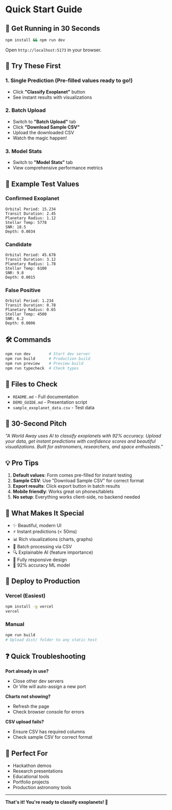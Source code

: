 # Quick Start Guide

## 🚀 Get Running in 30 Seconds

```bash
npm install && npm run dev
```

Open `http://localhost:5173` in your browser.

## 🎯 Try These First

### 1. Single Prediction (Pre-filled values ready to go!)
- Click **"Classify Exoplanet"** button
- See instant results with visualizations

### 2. Batch Upload
- Switch to **"Batch Upload"** tab
- Click **"Download Sample CSV"**
- Upload the downloaded CSV
- Watch the magic happen!

### 3. Model Stats
- Switch to **"Model Stats"** tab
- View comprehensive performance metrics

## 📝 Example Test Values

### Confirmed Exoplanet
```
Orbital Period: 15.234
Transit Duration: 2.45
Planetary Radius: 1.12
Stellar Temp: 5778
SNR: 18.5
Depth: 0.0034
```

### Candidate
```
Orbital Period: 45.678
Transit Duration: 3.12
Planetary Radius: 1.78
Stellar Temp: 6100
SNR: 9.8
Depth: 0.0015
```

### False Positive
```
Orbital Period: 1.234
Transit Duration: 0.78
Planetary Radius: 0.65
Stellar Temp: 4500
SNR: 6.2
Depth: 0.0006
```

## 🛠️ Commands

```bash
npm run dev        # Start dev server
npm run build      # Production build
npm run preview    # Preview build
npm run typecheck  # Check types
```

## 📄 Files to Check

- `README.md` - Full documentation
- `DEMO_GUIDE.md` - Presentation script
- `sample_exoplanet_data.csv` - Test data

## 🎤 30-Second Pitch

*"A World Away uses AI to classify exoplanets with 92% accuracy. Upload your data, get instant predictions with confidence scores and beautiful visualizations. Built for astronomers, researchers, and space enthusiasts."*

## 💡 Pro Tips

1. **Default values**: Form comes pre-filled for instant testing
2. **Sample CSV**: Use "Download Sample CSV" for correct format
3. **Export results**: Click export button in batch results
4. **Mobile friendly**: Works great on phones/tablets
5. **No setup**: Everything works client-side, no backend needed

## 🎨 What Makes It Special

- ✨ Beautiful, modern UI
- ⚡ Instant predictions (< 50ms)
- 📊 Rich visualizations (charts, graphs)
- 📁 Batch processing via CSV
- 🔍 Explainable AI (feature importance)
- 📱 Fully responsive design
- 🎯 92% accuracy ML model

## 🚢 Deploy to Production

### Vercel (Easiest)
```bash
npm install -g vercel
vercel
```

### Manual
```bash
npm run build
# Upload dist/ folder to any static host
```

## ❓ Quick Troubleshooting

**Port already in use?**
- Close other dev servers
- Or Vite will auto-assign a new port

**Charts not showing?**
- Refresh the page
- Check browser console for errors

**CSV upload fails?**
- Ensure CSV has required columns
- Check sample CSV for correct format

## 🎯 Perfect For

- Hackathon demos
- Research presentations
- Educational tools
- Portfolio projects
- Production astronomy tools

---

**That's it! You're ready to classify exoplanets! 🌟**
